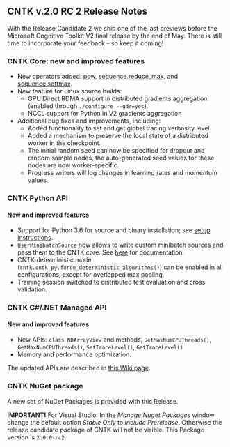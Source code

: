 ## CNTK v.2.0 RC 2 Release Notes

With the Release Candidate 2 we ship one of the last previews before the Microsoft Cognitive Toolkit V2 final release by the end of May. There is still time to incorporate your feedback - so keep it coming!

### CNTK Core: new and improved features

* New operators added:
  [pow](https://cntk.ai/pythondocs/cntk.ops.html#cntk.ops.pow),
  [sequence.reduce_max](https://cntk.ai/pythondocs/cntk.ops.sequence.html#cntk.ops.sequence.reduce_max), and
  [sequence.softmax](https://cntk.ai/pythondocs/cntk.ops.sequence.html#cntk.ops.sequence.softmax).
* New feature for Linux source builds:
  * GPU Direct RDMA support in distributed gradients aggregation (enabled through `./configure --gdr=yes`).
  * NCCL support for Python in V2 gradients aggregation
* Additional bug fixes and improvements, including:
  * Added functionality to set and get global tracing verbosity level.
  * Added a mechanism to preserve the local state of a distributed worker in the checkpoint.
  * The initial random seed can now be specified for dropout and random sample nodes, the auto-generated seed values for these nodes are now worker-specific.
  * Progress writers will log changes in learning rates and momentum values.

### CNTK Python API

#### New and improved features

* Support for Python 3.6 for source and binary installation; see
  [setup instructions](https://github.com/Microsoft/CNTK/wiki/Setup-CNTK-on-your-machine).
* `UserMinibatchSource` now allows to write custom minibatch sources and pass them to the CNTK core.
  See [here](https://cntk.ai/pythondocs/extend.html#user-defined-minibatch-sources) for documentation.
* CNTK deterministic mode (`cntk.cntk_py.force_deterministic_algorithms()`) can be enabled in all configurations, except for overlapped max pooling.
* Training session switched to distributed test evaluation and cross validation.

### CNTK C#/.NET Managed API

#### New and improved features

* New APIs: `class NDArrayView` and methods, `SetMaxNumCPUThreads()`, `GetMaxNumCPUThreads()`, `SetTraceLevel()`, `GetTraceLevel()`
* Memory and performance optimization.

The updated APIs are described in [this Wiki page](https://github.com/Microsoft/CNTK/wiki/CNTK-Library-Managed-API).

### CNTK NuGet package

A new set of NuGet Packages is provided with this Release. 

**IMPORTANT!** For Visual Studio: In the *Manage Nuget Packages* window change the default option *Stable Only* to *Include Prerelease*. Otherwise the release candidate package of CNTK will not be visible. This Package version is ```2.0.0-rc2```.

